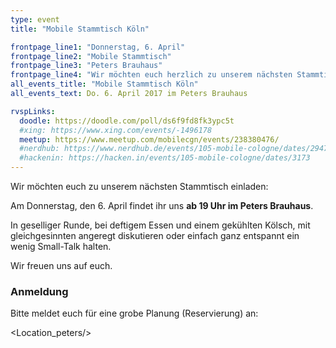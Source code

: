 ```yaml
---
type: event
title: "Mobile Stammtisch Köln"

frontpage_line1: "Donnerstag, 6. April"
frontpage_line2: "Mobile Stammtisch"
frontpage_line3: "Peters Brauhaus"
frontpage_line4: "Wir möchten euch herzlich zu unserem nächsten Stammtisch einladen. In geselliger Runde, bei deftigem Essen und einem gekühlten Kölsch, mit gleichgesinnten angeregt diskutieren oder einfach ganz entspannt ein wenig Small-Talk halten."
all_events_title: "Mobile Stammtisch Köln"
all_events_text: Do. 6. April 2017 im Peters Brauhaus

rvspLinks:
  doodle: https://doodle.com/poll/ds6f9fd8fk3ypc5t
  #xing: https://www.xing.com/events/-1496178
  meetup: https://www.meetup.com/mobilecgn/events/238380476/
  #nerdhub: https://www.nerdhub.de/events/105-mobile-cologne/dates/29471
  #hackenin: https://hacken.in/events/105-mobile-cologne/dates/3173
---
```


Wir möchten euch zu unserem nächsten Stammtisch einladen:

Am Donnerstag, den 6. April findet ihr uns **ab 19 Uhr im Peters Brauhaus**.

In geselliger Runde, bei deftigem Essen und einem gekühlten Kölsch,
mit gleichgesinnten angeregt diskutieren oder einfach ganz entspannt
ein wenig Small-Talk halten.

Wir freuen uns auf euch.

### Anmeldung

Bitte meldet euch für eine grobe Planung (Reservierung) an: <RegisterLinks />

<Location_peters/>
